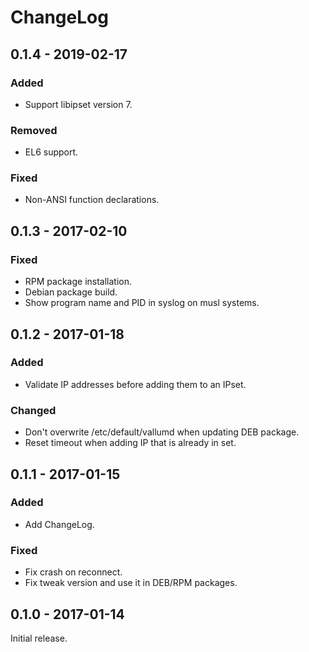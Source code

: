 # ChangeLog

## 0.1.4 - 2019-02-17
### Added
- Support libipset version 7.

### Removed
- EL6 support.

### Fixed
- Non-ANSI function declarations.

## 0.1.3 - 2017-02-10
### Fixed
- RPM package installation.
- Debian package build.
- Show program name and PID in syslog on musl systems.

## 0.1.2 - 2017-01-18
### Added
- Validate IP addresses before adding them to an IPset.

### Changed
- Don't overwrite /etc/default/vallumd when updating DEB package.
- Reset timeout when adding IP that is already in set.

## 0.1.1 - 2017-01-15
### Added
- Add ChangeLog.

### Fixed
- Fix crash on reconnect.
- Fix tweak version and use it in DEB/RPM packages.

## 0.1.0 - 2017-01-14
Initial release.
